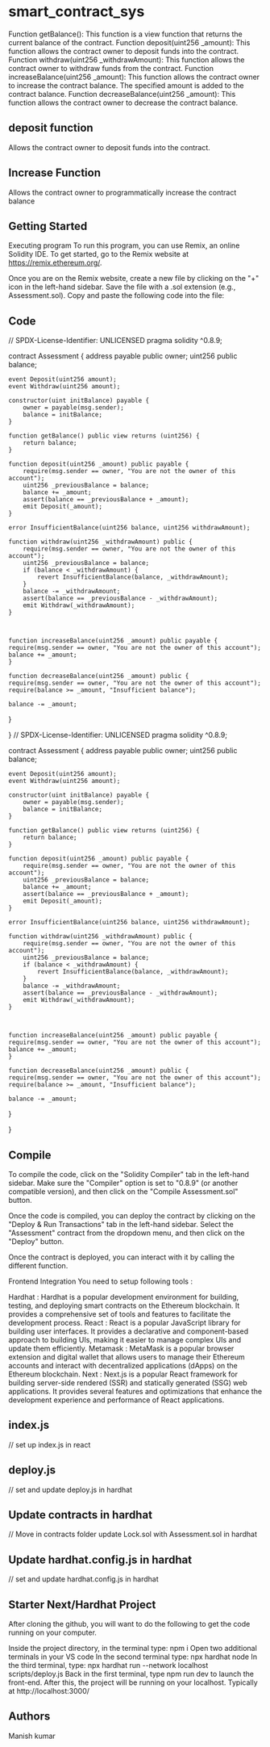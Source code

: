 # smart_contract_sys
Function getBalance(): This function is a view function that returns the current balance of the contract.
Function deposit(uint256 _amount): This function allows the contract owner to deposit funds into the contract.
Function withdraw(uint256 _withdrawAmount): This function allows the contract owner to withdraw funds from the contract.
Function increaseBalance(uint256 _amount): This function allows the contract owner to increase the contract balance. The specified amount is added to the contract balance.
Function decreaseBalance(uint256 _amount): This function allows the contract owner to decrease the contract balance.
## deposit function
Allows the contract owner to deposit funds into the contract.
## Increase Function
Allows the contract owner to programmatically increase the contract balance 

## Getting Started
Executing program
To run this program, you can use Remix, an online Solidity IDE. To get started, go to the Remix website at https://remix.ethereum.org/.

Once you are on the Remix website, create a new file by clicking on the "+" icon in the left-hand sidebar. Save the file with a .sol extension (e.g., Assessment.sol). Copy and paste the following code into the file:
## Code
// SPDX-License-Identifier: UNLICENSED
pragma solidity ^0.8.9;

contract Assessment {
    address payable public owner;
    uint256 public balance;

    event Deposit(uint256 amount);
    event Withdraw(uint256 amount);

    constructor(uint initBalance) payable {
        owner = payable(msg.sender);
        balance = initBalance;
    }

    function getBalance() public view returns (uint256) {
        return balance;
    }

    function deposit(uint256 _amount) public payable {
        require(msg.sender == owner, "You are not the owner of this account");
        uint256 _previousBalance = balance;
        balance += _amount;
        assert(balance == _previousBalance + _amount);
        emit Deposit(_amount);
    }

    error InsufficientBalance(uint256 balance, uint256 withdrawAmount);

    function withdraw(uint256 _withdrawAmount) public {
        require(msg.sender == owner, "You are not the owner of this account");
        uint256 _previousBalance = balance;
        if (balance < _withdrawAmount) {
            revert InsufficientBalance(balance, _withdrawAmount);
        }
        balance -= _withdrawAmount;
        assert(balance == _previousBalance - _withdrawAmount);
        emit Withdraw(_withdrawAmount);
    }

   

    function increaseBalance(uint256 _amount) public payable {
    require(msg.sender == owner, "You are not the owner of this account");
    balance += _amount;
    }

    function decreaseBalance(uint256 _amount) public {
    require(msg.sender == owner, "You are not the owner of this account");
    require(balance >= _amount, "Insufficient balance");

    balance -= _amount;
   }

}
// SPDX-License-Identifier: UNLICENSED
pragma solidity ^0.8.9;

contract Assessment {
    address payable public owner;
    uint256 public balance;

    event Deposit(uint256 amount);
    event Withdraw(uint256 amount);

    constructor(uint initBalance) payable {
        owner = payable(msg.sender);
        balance = initBalance;
    }

    function getBalance() public view returns (uint256) {
        return balance;
    }

    function deposit(uint256 _amount) public payable {
        require(msg.sender == owner, "You are not the owner of this account");
        uint256 _previousBalance = balance;
        balance += _amount;
        assert(balance == _previousBalance + _amount);
        emit Deposit(_amount);
    }

    error InsufficientBalance(uint256 balance, uint256 withdrawAmount);

    function withdraw(uint256 _withdrawAmount) public {
        require(msg.sender == owner, "You are not the owner of this account");
        uint256 _previousBalance = balance;
        if (balance < _withdrawAmount) {
            revert InsufficientBalance(balance, _withdrawAmount);
        }
        balance -= _withdrawAmount;
        assert(balance == _previousBalance - _withdrawAmount);
        emit Withdraw(_withdrawAmount);
    }

   

    function increaseBalance(uint256 _amount) public payable {
    require(msg.sender == owner, "You are not the owner of this account");
    balance += _amount;
    }

    function decreaseBalance(uint256 _amount) public {
    require(msg.sender == owner, "You are not the owner of this account");
    require(balance >= _amount, "Insufficient balance");

    balance -= _amount;
   }

}
## Compile

To compile the code, click on the "Solidity Compiler" tab in the left-hand sidebar. Make sure the "Compiler" option is set to "0.8.9" (or another compatible version), and then click on the "Compile Assessment.sol" button.

Once the code is compiled, you can deploy the contract by clicking on the "Deploy & Run Transactions" tab in the left-hand sidebar. Select the "Assessment" contract from the dropdown menu, and then click on the "Deploy" button.

Once the contract is deployed, you can interact with it by calling the different function.

Frontend Integration
You need to setup following tools :

Hardhat : Hardhat is a popular development environment for building, testing, and deploying smart contracts on the Ethereum blockchain. It provides a comprehensive set of tools and features to facilitate the development process.
React : React is a popular JavaScript library for building user interfaces. It provides a declarative and component-based approach to building UIs, making it easier to manage complex UIs and update them efficiently.
Metamask : MetaMask is a popular browser extension and digital wallet that allows users to manage their Ethereum accounts and interact with decentralized applications (dApps) on the Ethereum blockchain.
Next : Next.js is a popular React framework for building server-side rendered (SSR) and statically generated (SSG) web applications. It provides several features and optimizations that enhance the development experience and performance of React applications.
## index.js
// set up index.js in react
## deploy.js
// set and update deploy.js in hardhat
## Update contracts in hardhat
//  Move in contracts folder update Lock.sol with Assessment.sol in hardhat
## Update hardhat.config.js in hardhat
// set and update hardhat.config.js in hardhat
## Starter Next/Hardhat Project
After cloning the github, you will want to do the following to get the code running on your computer.

Inside the project directory, in the terminal type: npm i
Open two additional terminals in your VS code
In the second terminal type: npx hardhat node
In the third terminal, type: npx hardhat run --network localhost scripts/deploy.js
Back in the first terminal, type npm run dev to launch the front-end.
After this, the project will be running on your localhost. Typically at http://localhost:3000/

## Authors
Manish kumar
